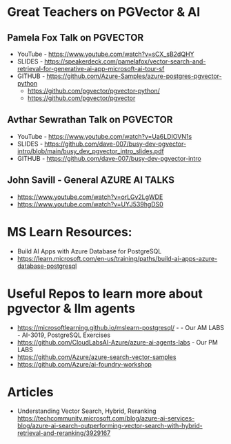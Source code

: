 # Great Teachers on PGVector & AI

## Pamela Fox Talk on PGVECTOR 
- YouTube - https://www.youtube.com/watch?v=sCX_sB2dQHY
- SLIDES - https://speakerdeck.com/pamelafox/vector-search-and-retrieval-for-generative-ai-app-microsoft-ai-tour-sf
- GITHUB - https://github.com/Azure-Samples/azure-postgres-pgvector-python
    - https://github.com/pgvector/pgvector-python/
    - https://github.com/pgvector/pgvector

## Avthar Sewrathan Talk on PGVECTOR
- YouTube - https://www.youtube.com/watch?v=Ua6LDIOVN1s
- SLIDES - https://github.com/dave-007/busy-dev-pgvector-intro/blob/main/busy_dev_pgvector_intro_slides.pdf
- GITHUB - https://github.com/dave-007/busy-dev-pgvector-intro

## John Savill - General AZURE AI TALKS
- https://www.youtube.com/watch?v=orLGv2LgWDE
- https://www.youtube.com/watch?v=UYJ539hgDS0

# MS Learn Resources:
- Build AI Apps with Azure Database for PostgreSQL
- https://learn.microsoft.com/en-us/training/paths/build-ai-apps-azure-database-postgresql


# Useful Repos to learn more about pgvector & llm agents

- https://microsoftlearning.github.io/mslearn-postgresql/ - - Our AM LABS - AI-3019,  PostgreSQL Exercises
- https://github.com/CloudLabsAI-Azure/azure-ai-agents-labs - Our PM LABS
- https://github.com/Azure/azure-search-vector-samples
- https://github.com/Azure/ai-foundry-workshop

# Articles

- Understanding Vector Search, Hybrid, Reranking
    https://techcommunity.microsoft.com/blog/azure-ai-services-blog/azure-ai-search-outperforming-vector-search-with-hybrid-retrieval-and-reranking/3929167
